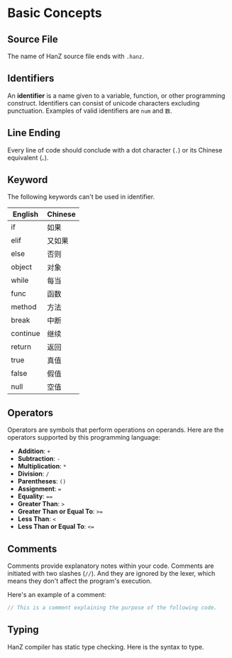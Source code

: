 # Basic Concepts

## Source File

The name of HanZ source file ends with `.hanz`.

## Identifiers

An **identifier** is a name given to a variable, function, or other programming construct.
Identifiers can consist of unicode characters excluding punctuation.
Examples of valid identifiers are `num` and `数`.

## Line Ending

Every line of code should conclude with a dot character (`.`) or its Chinese equivalent (`。`).

## Keyword

The following keywords can't be used in identifier.

| English  | Chinese |
|----------|---------|
| if       | 如果    |
| elif     | 又如果  |
| else     | 否则    |
| object   | 对象    |
| while    | 每当    |
| func     | 函数    |
| method   | 方法    |
| break    | 中断    |
| continue | 继续    |
| return   | 返回    |
| true     | 真值    |
| false    | 假值    |
| null     | 空值    |

## Operators

Operators are symbols that perform operations on operands. Here are the operators supported by this programming language:

- **Addition**: `+`
- **Subtraction**: `-`
- **Multiplication**: `*`
- **Division**: `/`
- **Parentheses**: `()`
- **Assignment**: `=`
- **Equality**: `==`
- **Greater Than**: `>`
- **Greater Than or Equal To**: `>=`
- **Less Than**: `<`
- **Less Than or Equal To**: `<=`

## Comments

Comments provide explanatory notes within your code.
Comments are initiated with two slashes (`//`).
And they are ignored by the lexer, which means they don't affect the program's execution.

Here's an example of a comment:

```c
// This is a comment explaining the purpose of the following code.
```

## Typing

HanZ compiler has static type checking.
Here is the syntax to type.

```

```
